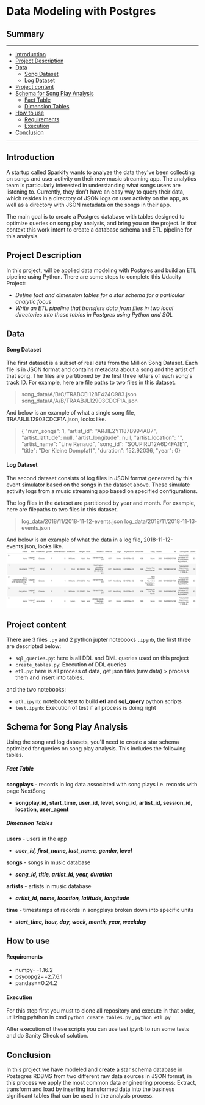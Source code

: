 # Data Modeling with Postgres

## Summary
***
- [Introduction](#intro)
- [Project Description](#descript)
- [Data](#data)
  - [Song Dataset](#song)
  - [Log Dataset](#log)
- [Project content](#content)
- [Schema for Song Play Analysis](#schema)
  - [Fact Table](#fact)
  - [Dimension Tables](#dim)
- [How to use](#usage)
  - [Requirements](#reg)
  - [Execution](#exec)
- [Conclusion](#end)
***

## Introduction <a name="intro"></a>

A startup called Sparkify wants to analyze the data they've been collecting on songs and user activity on their new music streaming app. The analytics team is particularly interested in understanding what songs users are listening to. Currently, they don't have an easy way to query their data, which resides in a directory of JSON logs on user activity on the app, as well as a directory with JSON metadata on the songs in their app.

The main goal is to create a Postgres database with tables designed to optimize queries on song play analysis, and bring you on the project. In that context this work intent to create a database schema and ETL pipeline for this analysis. 

## Project Description <a name="descript"></a>

In this project, will be applied data modeling with Postgres and build an ETL pipeline using Python. There are some steps to complete this Udacity Project:
 - *Define fact and dimension tables for a star schema for a particular analytic focus*
 - *Write an ETL pipeline that transfers data from files in two local directories into these tables in Postgres using Python and SQL*
## Data <a name="data"></a>
#### Song Dataset  <a name="song"></a>

The first dataset is a subset of real data from the Million Song Dataset. Each file is in JSON format and contains metadata about a song and the artist of that song. The files are partitioned by the first three letters of each song's track ID. For example, here are file paths to two files in this dataset.
> song_data/A/B/C/TRABCEI128F424C983.json
> song_data/A/A/B/TRAABJL12903CDCF1A.json

And below is an example of what a single song file, TRAABJL12903CDCF1A.json, looks like.

> { "num_songs": 1, "artist_id": "ARJIE2Y1187B994AB7", "artist_latitude": null, "artist_longitude": null, "artist_location": "", "artist_name": "Line Renaud", "song_id": "SOUPIRU12A6D4FA1E1", "title": "Der Kleine Dompfaff", "duration": 152.92036, "year": 0}

#### Log Dataset <a name="log"></a>

The second dataset consists of log files in JSON format generated by this event simulator based on the songs in the dataset above. These simulate activity logs from a music streaming app based on specified configurations.

The log files in the dataset are partitioned by year and month. For example, here are filepaths to two files in this dataset.

> log_data/2018/11/2018-11-12-events.json
> log_data/2018/11/2018-11-13-events.json

And below is an example of what the data in a log file, 2018-11-12-events.json, looks like.
![dataframe log data](https://github.com/Gutelvam/etl_with_postegres/blob/master/img/log-data.png?raw=true "Log Data")

## Project content <a name="content"></a>
There are 3 files `.py` and 2 python jupter notebooks `.ipynb`, the first three  are descripted below:

- `sql_queries.py`: here is all  DDL and DML queries used on this project
- `create_tables.py`: Execution of DDL queries
- `etl.py`: here is all process of data, get json files (raw data) > process them and insert into tables.

and the two notebooks:
- `etl.ipynb`: notebook test to build **etl** and **sql_query**  python scripts
- `test.ipynb`: Execution of test if all process is doing right

## Schema for Song Play Analysis  <a name="schema"></a>
Using the song and log datasets, you'll need to create a star schema optimized for queries on song play analysis. This includes the following tables.

##### **Fact Table**  <a name="fact"></a>
**songplays** - records in log data associated with song plays i.e. records with page NextSong
-   **songplay_id, start_time, user_id, level, song_id, artist_id, session_id, location, user_agent**
##### **Dimension Tables**  <a name="dim"></a>

**users** - users in the app
-  ***user_id, first_name, last_name, gender, level***

**songs** - songs in music database
-  ***song_id, title, artist_id, year, duration***

**artists** - artists in music database
- ***artist_id, name, location, latitude, longitude***

**time** - timestamps of records in songplays broken down into specific units
-  ***start_time, hour, day, week, month, year, weekday***

## How to  use  <a name="usage"></a>
#### Requirements  <a name="req"></a>
- numpy==1.16.2
- psycopg2==2.7.6.1
- pandas==0.24.2
#### Execution  <a name="exec"></a>

For this step first you must to clone all repository and execute in that order, utilizing pyhthon in cmd `python create_tables.py` , `python etl.py`

After execution of these scripts you can use test.ipynb to run some tests and do Sanity Check of solution.

## Conclusion  <a name="end"></a>
In this project we have modeled  and create a star schema database in Postegres RDBMS from two different raw data sources in JSON format, in this process we apply the most common data engineering process: Extract, transform and load by inserting transformed data into the business significant tables that can be used in the analysis process.
